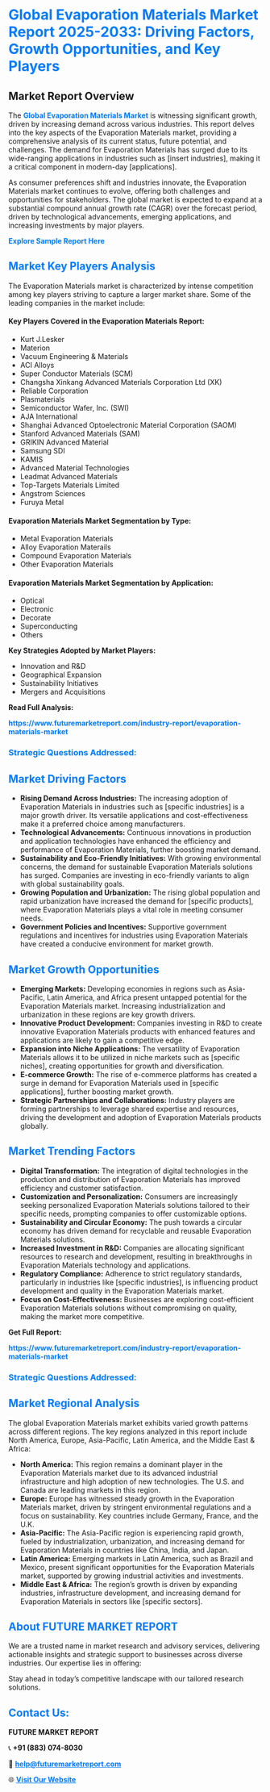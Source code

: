 <h1 style="color: #007BFF;">Global Evaporation Materials Market Report 2025-2033: Driving Factors, Growth Opportunities, and Key Players</h1>

<section id="overview">
<h2>Market Report Overview</h2>
<p>The <a href="https://www.futuremarketreport.com/industry-report/evaporation-materials-market" style="color: #007BFF; text-decoration: none;"><strong>Global Evaporation Materials Market</strong></a> is witnessing significant growth, driven by increasing demand across various industries. This report delves into the key aspects of the Evaporation Materials market, providing a comprehensive analysis of its current status, future potential, and challenges. The demand for Evaporation Materials has surged due to its wide-ranging applications in industries such as [insert industries], making it a critical component in modern-day [applications].</p>
<p>As consumer preferences shift and industries innovate, the Evaporation Materials market continues to evolve, offering both challenges and opportunities for stakeholders. The global market is expected to expand at a substantial compound annual growth rate (CAGR) over the forecast period, driven by technological advancements, emerging applications, and increasing investments by major players.</p>
</section>

<section id="overview">
<p><a href="https://www.futuremarketreport.com/request-sample/reportId=61536" style="color: #007BFF; text-decoration: none;"><strong>Explore Sample Report Here</strong></a></p>
</section>

<section id="key-players">
<h2 style="color: #007BFF;">Market Key Players Analysis</h2>
<p>The Evaporation Materials market is characterized by intense competition among key players striving to capture a larger market share. Some of the leading companies in the market include:</p>
<h4>Key Players Covered in the Evaporation Materials Report:</h4>
<ul><li>Kurt J.Lesker</li><li>Materion</li><li>Vacuum Engineering &amp; Materials</li><li>ACI Alloys</li><li>Super Conductor Materials (SCM)</li><li>Changsha Xinkang Advanced Materials Corporation Ltd (XK)</li><li>Reliable Corporation</li><li>Plasmaterials</li><li>Semiconductor Wafer, Inc. (SWI)</li><li>AJA International</li><li>Shanghai Advanced Optoelectronic Material Corporation (SAOM)</li><li>Stanford Advanced Materials (SAM)</li><li>GRIKIN Advanced Material</li><li>Samsung SDI</li><li>KAMIS</li><li>Advanced Material Technologies</li><li>Leadmat Advanced Materials</li><li>Top-Targets Materials Limited</li><li>Angstrom Sciences</li><li>Furuya Metal</li></ul>
<h4>Evaporation Materials Market Segmentation by Type:</h4>
<ul><li>Metal Evaporation Materials</li><li>Alloy Evaporation Materails</li><li>Compound Evaporation Materials</li><li>Other Evaporation Materials</li></ul>

<h4>Evaporation Materials Market Segmentation by Application:</h4>
<ul><li>Optical</li><li>Electronic</li><li>Decorate</li><li>Superconducting</li><li>Others</li></ul>
<p><strong>Key Strategies Adopted by Market Players:</strong></p>
<ul>
<li>Innovation and R&D</li>
<li>Geographical Expansion</li>
<li>Sustainability Initiatives</li>
<li>Mergers and Acquisitions</li>
</ul>
</section>

<section>
<p><strong>Read Full Analysis: </strong></p><a href="https://www.futuremarketreport.com/industry-report/evaporation-materials-market" style="color: #007BFF; text-decoration: none;"><strong>https://www.futuremarketreport.com/industry-report/evaporation-materials-market</strong></a>
<h3 style="color: #007BFF;">Strategic Questions Addressed:</h3>
</section>

<section id="driving-factors">
<h2 style="color: #007BFF;">Market Driving Factors</h2>
<ul>
<li><strong>Rising Demand Across Industries:</strong> The increasing adoption of Evaporation Materials in industries such as [specific industries] is a major growth driver. Its versatile applications and cost-effectiveness make it a preferred choice among manufacturers.</li>
<li><strong>Technological Advancements:</strong> Continuous innovations in production and application technologies have enhanced the efficiency and performance of Evaporation Materials, further boosting market demand.</li>
<li><strong>Sustainability and Eco-Friendly Initiatives:</strong> With growing environmental concerns, the demand for sustainable Evaporation Materials solutions has surged. Companies are investing in eco-friendly variants to align with global sustainability goals.</li>
<li><strong>Growing Population and Urbanization:</strong> The rising global population and rapid urbanization have increased the demand for [specific products], where Evaporation Materials plays a vital role in meeting consumer needs.</li>
<li><strong>Government Policies and Incentives:</strong> Supportive government regulations and incentives for industries using Evaporation Materials have created a conducive environment for market growth.</li>
</ul>
</section>

<section id="growth-opportunities">
<h2 style="color: #007BFF;">Market Growth Opportunities</h2>
<ul>
<li><strong>Emerging Markets:</strong> Developing economies in regions such as Asia-Pacific, Latin America, and Africa present untapped potential for the Evaporation Materials market. Increasing industrialization and urbanization in these regions are key growth drivers.</li>
<li><strong>Innovative Product Development:</strong> Companies investing in R&D to create innovative Evaporation Materials products with enhanced features and applications are likely to gain a competitive edge.</li>
<li><strong>Expansion into Niche Applications:</strong> The versatility of Evaporation Materials allows it to be utilized in niche markets such as [specific niches], creating opportunities for growth and diversification.</li>
<li><strong>E-commerce Growth:</strong> The rise of e-commerce platforms has created a surge in demand for Evaporation Materials used in [specific applications], further boosting market growth.</li>
<li><strong>Strategic Partnerships and Collaborations:</strong> Industry players are forming partnerships to leverage shared expertise and resources, driving the development and adoption of Evaporation Materials products globally.</li>
</ul>
</section>

<section id="trending-factors">
<h2 style="color: #007BFF;">Market Trending Factors</h2>
<ul>
<li><strong>Digital Transformation:</strong> The integration of digital technologies in the production and distribution of Evaporation Materials has improved efficiency and customer satisfaction.</li>
<li><strong>Customization and Personalization:</strong> Consumers are increasingly seeking personalized Evaporation Materials solutions tailored to their specific needs, prompting companies to offer customizable options.</li>
<li><strong>Sustainability and Circular Economy:</strong> The push towards a circular economy has driven demand for recyclable and reusable Evaporation Materials solutions.</li>
<li><strong>Increased Investment in R&D:</strong> Companies are allocating significant resources to research and development, resulting in breakthroughs in Evaporation Materials technology and applications.</li>
<li><strong>Regulatory Compliance:</strong> Adherence to strict regulatory standards, particularly in industries like [specific industries], is influencing product development and quality in the Evaporation Materials market.</li>
<li><strong>Focus on Cost-Effectiveness:</strong> Businesses are exploring cost-efficient Evaporation Materials solutions without compromising on quality, making the market more competitive.</li>
</ul>
</section>

<section>
<p><strong>Get Full Report: </strong></p><a href="https://www.futuremarketreport.com/industry-report/evaporation-materials-market" style="color: #007BFF; text-decoration: none;"><strong>https://www.futuremarketreport.com/industry-report/evaporation-materials-market</strong></a>
<h3 style="color: #007BFF;">Strategic Questions Addressed:</h3>
</section>


<section id="regional-analysis">
<h2 style="color: #007BFF;">Market Regional Analysis</h2>
<p>The global Evaporation Materials market exhibits varied growth patterns across different regions. The key regions analyzed in this report include North America, Europe, Asia-Pacific, Latin America, and the Middle East & Africa:</p>
<ul>
<li><strong>North America:</strong> This region remains a dominant player in the Evaporation Materials market due to its advanced industrial infrastructure and high adoption of new technologies. The U.S. and Canada are leading markets in this region.</li>
<li><strong>Europe:</strong> Europe has witnessed steady growth in the Evaporation Materials market, driven by stringent environmental regulations and a focus on sustainability. Key countries include Germany, France, and the U.K.</li>
<li><strong>Asia-Pacific:</strong> The Asia-Pacific region is experiencing rapid growth, fueled by industrialization, urbanization, and increasing demand for Evaporation Materials in countries like China, India, and Japan.</li>
<li><strong>Latin America:</strong> Emerging markets in Latin America, such as Brazil and Mexico, present significant opportunities for the Evaporation Materials market, supported by growing industrial activities and investments.</li>
<li><strong>Middle East & Africa:</strong> The region’s growth is driven by expanding industries, infrastructure development, and increasing demand for Evaporation Materials in sectors like [specific sectors].</li>
</ul>
</section>

<footer>
<h2 style="color: #007BFF;">About FUTURE MARKET REPORT</h2>
<p>We are a trusted name in market research and advisory services, delivering actionable insights and strategic support to businesses across diverse industries. Our expertise lies in offering:</p>

<p>Stay ahead in today’s competitive landscape with our tailored research solutions.</p>

<h2 style="color: #007BFF;">Contact Us:</h2>
<p><strong>FUTURE MARKET REPORT</strong></p>
<p>📞 <strong>+91 (883) 074-8030</strong></p>
<p>📧 <strong><a href="mailto:help@futuremarketreport.com" style="color: #007BFF;">help@futuremarketreport.com</a></strong></p>
<p>🌐 <strong><a href="https://www.futuremarketreport.com/" style="color: #007BFF;">Visit Our Website</a></strong></p>
</footer>